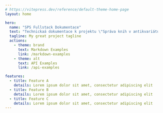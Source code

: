```yaml
---
# https://vitepress.dev/reference/default-theme-home-page
layout: home

hero:
  name: "SPS Fullstack Dokumentace"
  text: "Technickaá dokumentace k projektu \"Správa knih v antikvariátu\""
  tagline: My great project tagline
  actions:
    - theme: brand
      text: Markdown Examples
      link: /markdown-examples
    - theme: alt
      text: API Examples
      link: /api-examples

features:
  - title: Feature A
    details: Lorem ipsum dolor sit amet, consectetur adipiscing elit
  - title: Feature B
    details: Lorem ipsum dolor sit amet, consectetur adipiscing elit
  - title: Feature C
    details: Lorem ipsum dolor sit amet, consectetur adipiscing elit
---
```


